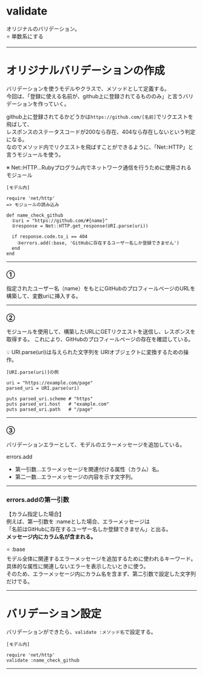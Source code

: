 # validate
オリジナルのバリデーション。    
⭐️ 単数系にする
***

# オリジナルバリデーションの作成
バリデーションを使うモデルやクラスで、メソッドとして定義する。  
今回は、「登録に使える名前が、github上に登録されてるもののみ」と言うバリデーションを作っていく。    
      
github上に登録されてるかどうかは`https://github.com/[名前]`でリクエストを飛ばして、    
レスポンスのステータスコードが200なら存在、404なら存在しないという判定になる。        
なのでメソッド内でリクエストを飛ばすことができるように、「Net::HTTP」と言うモジュールを使う。    
      
※ Net::HTTP...Rubyプログラム内でネットワーク通信を行うために使用されるモジュール
~~~
[モデル内]

require 'net/http'
=> モジュールの読み込み

def name_check_github
  ①uri = "https://github.com/#{name}"
  ②response = Net::HTTP.get_response(URI.parse(uri))

  if response.code.to_i == 404
    ③errors.add(:base, 'GitHubに存在するユーザー名しか登録できません')
  end
end
~~~
***

### ①
指定されたユーザー名（name）をもとにGitHubのプロフィールページのURLを構築して、変数uriに挿入する。
***

### ②
モジュールを使用して、構築したURLにGETリクエストを送信し、レスポンスを取得する。
これにより、GitHubのプロフィールページの存在を確認している。

💡 URI.parse(uri)は与えられた文字列を URIオブジェクトに変換するための操作。
~~~
[URI.parse(uri)]の例

uri = "https://example.com/page"
parsed_uri = URI.parse(uri)

puts parsed_uri.scheme # "https"
puts parsed_uri.host   # "example.com"
puts parsed_uri.path   # "/page"
~~~
***

### ③
バリデーションエラーとして、モデルのエラーメッセージを追加している。    
    
errors.add  
- 第一引数...エラーメッセージを関連付ける属性（カラム）名。  
- 第二一数...エラーメッセージの内容を示す文字列。
***

### errors.addの第一引数
【カラム指定した場合】    
例えば、第一引数を :nameとした場合、エラーメッセージは  
「名前はGitHubに存在するユーザー名しか登録できません」と出る。  
**メッセージ内にカラム名が含まれる。**  
    
⭐️ :base    
モデル全体に関連するエラーメッセージを追加するために使われるキーワード。    
具体的な属性に関連しないエラーを表示したいときに使う。    
そのため、エラーメッセージ内にカラム名を含まず、第二引数で設定した文字列だけでる。
***

# バリデーション設定
バリデーションができたら、`validate :メソッド名`で設定する。
~~~
[モデル内]

require 'net/http'
validate :name_check_github
~~~
***
